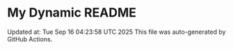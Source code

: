 # My Dynamic README
Updated at: Tue Sep 16 04:23:58 UTC 2025
This file was auto-generated by GitHub Actions.
